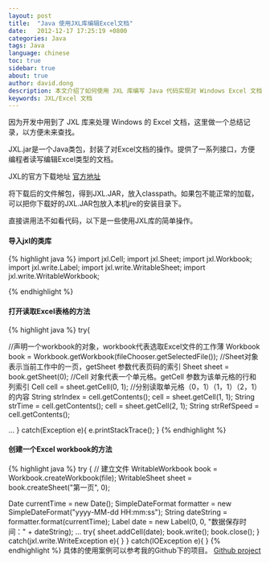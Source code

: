 ```yaml
---
layout: post
title:  "Java 使用JXL库编辑Excel文档"
date:   2012-12-17 17:25:19 +0800
categories: Java
tags: Java
language: chinese
toc: true
sidebar: true
about: true
author: david.dong
description: 本文介绍了如何使用 JXL 库编写 Java 代码实现对 Windows Excel 文档的访问和处理。
keywords: JXL/Excel 文档
---
```


因为开发中用到了 JXL 库来处理 Windows 的 Excel 文档，这里做一个总结记录，以方便未来查找。

JXL.jar是一个Java类包，封装了对Excel文档的操作。提供了一系列接口，方便编程者读写编辑Excel类型的文档。

JXL的官方下载地址 [官方地址](http://maven.ibiblio.org/maven2/net/sourceforge/jexcelapi/jxl/2.6.12/)

将下载后的文件解包，得到JXL.JAR，放入classpath。如果包不能正常的加载，可以把你下载好的JXL.JAR包放入本机jre的安装目录下。

直接讲用法不如看代码，以下是一些使用JXL库的简单操作。

#### 导入jxl的类库
{% highlight java %}
import jxl.Cell;
import jxl.Sheet;
import jxl.Workbook;
import jxl.write.Label;
import jxl.write.WritableSheet;
import jxl.write.WritableWorkbook;

{% endhighlight %}
#### 打开读取Excel表格的方法

{% highlight java %}
try{

  //声明一个workbook的对象，workbook代表选取Excel文件的工作薄
  Workbook book = Workbook.getWorkbook(fileChooser.getSelectedFile());
  //Sheet对象表示当前工作中的一页，getSheet 参数代表页码的索引
  Sheet sheet = book.getSheet(0);
  //Cell 对象代表一个单元格。getCell 参数为该单元格的行和列索引
  Cell cell = sheet.getCell(0, 1);
  //分别读取单元格（0，1）（1，1）（2，1）的内容
  String strIndex = cell.getContents();
  cell = sheet.getCell(1, 1);
  String strTime = cell.getContents();
  cell = sheet.getCell(2, 1);
  String strRefSpeed = cell.getContents();

  ...
}
catch(Exception e){
  e.printStackTrace();
}
{% endhighlight %}
#### 创建一个Excel workbook的方法
{% highlight java %}
try {
  // 建立文件
  WritableWorkbook book = Workbook.createWorkbook(file);
  WritableSheet sheet = book.createSheet("第一页", 0);

  Date currentTime = new Date();
  SimpleDateFormat formatter = new SimpleDateFormat("yyyy-MM-dd HH:mm:ss");
  String dateString = formatter.format(currentTime);
  Label date = new Label(0, 0, "数据保存时间：" + dateString);
  ...
  try{
    sheet.addCell(date);
    book.write();
    book.close();
    }
    catch(jxl.write.WriteException e){
    }
  }
  catch(IOException e){
  }
{% endhighlight %}
具体的使用案例可以参考我的Github下的项目。 
[Github project](https://github.com/gangdong/BLDC)
